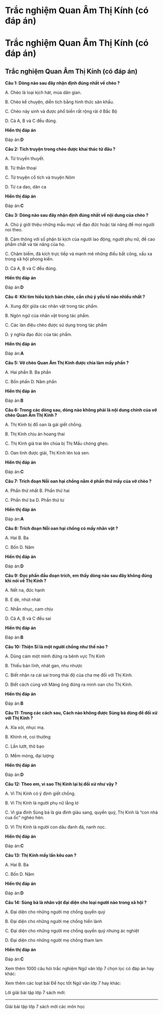 # Trắc nghiệm Quan Âm Thị Kính (có đáp án)

# Trắc nghiệm Quan Âm Thị Kính (có đáp án)

## Trắc nghiệm Quan Âm Thị Kính (có đáp án)

**Câu 1: Dòng nào sau đây nhận định đúng nhất về chèo ?**

A. Chèo là loại kịch hát, múa dân gian.

B. Chèo kể chuyện, diễn tích bằng hình thức sân khấu.

C. Chèo nảy sinh và được phổ biến rất rộng rãi ở Bắc Bộ

D. Cả A, B và C đều đúng.

**Hiển thị đáp án**

Đáp án:**D**

**Câu 2: Tích truyện trong chèo được khai thác từ đâu ?**

A. Từ truyền thuyết. 

B. Từ thần thoại

C. Từ truyện cổ tích và truyện Nôm

D. Từ ca dao, dân ca

**Hiển thị đáp án**

Đáp án:**C**

**Câu 3: Dòng nào sau đây nhận định đúng nhất về nội dung của chèo ?**

A. Chú ý giới thiệu những mẫu mực về đạo đức hoặc tài năng để mọi người noi theo.

B. Cảm thông với số phận bi kịch của người lao động, người phụ nữ, đề cao phẩm chất và tài năng của họ.

C. Châm biếm, đả kích trực tiếp và mạnh mẽ những điều bất công, xấu xa trong xã hội phong kiến.

D. Cả A, B và C đều đúng.

**Hiển thị đáp án**

Đáp án:**D**

**Câu 4: Khi tìm hiểu kịch bản chèo, cần chú ý yếu tố nào nhiều nhất ?**

A. Xung đột giữa các nhân vật trong tác phẩm.

B. Ngôn ngữ của nhân vật trong tác phẩm.

C. Các làn điệu chèo được sử dụng trong tác phẩm

D. ý nghĩa đạo đức của tác phẩm.

**Hiển thị đáp án**

Đáp án:**A**

**Câu 5: Vở chèo Quan Âm Thị Kính được chia làm mấy phần ?**

A. Hai phần B. Ba phần

C. Bốn phần D. Năm phần

**Hiển thị đáp án**

Đáp án:**B**

**Câu 6: Trong các dòng sau, dòng nào không phải là nội dung chính của vở chèo Quan Âm Thị Kính ?**

A. Thị Kính bị đổ oan là gái giết chồng.

B. Thị Kính chịu án hoang thai

C. Thị Kính giả trai lên chùa bị Thị Mầu chòng ghẹo.

D. Oan tình được giải, Thị Kính lên toà sen.

**Hiển thị đáp án**

Đáp án:**C**

**Câu 7: Trích đoạn Nỗi oan hại chồng nằm ở phần thứ mấy của vở chèo ?**

A. Phần thứ nhất B. Phần thứ hai

C. Phần thứ ba D. Phần thứ tư

**Hiển thị đáp án**

Đáp án:**A**

**Câu 8: Trích đoạn Nỗi oan hại chồng có mấy nhân vật ?**

A. Hai B. Ba

C. Bốn D. Năm

**Hiển thị đáp án**

Đáp án:**D**

**Câu 9: Đọc phần đầu đoạn trích, em thấy dòng nào sau đây không đúng khi nói về Thị Kính ?**

A. Nết na, đức hạnh 

B. E dè, nhút nhát

C. Nhẫn nhục, cam chịu 

D. Cả A, B và C đều sai

**Hiển thị đáp án**

Đáp án:**B**

**Câu 10: Thiện Sĩ là một người chồng như thế nào ?**

A. Dũng cảm một mình đứng ra bênh vực Thị Kính

B. Thiếu bản lĩnh, nhát gan, nhu nhược

C. Biết nhận ra cái sai trong thái độ của cha mẹ đối với Thị Kính.

D. Biết cách cùng với Mãng ông đứng ra minh oan cho Thị Kính.

**Hiển thị đáp án**

Đáp án:**B**

**Câu 11: Trong các cách sau, Cách nào không được Sùng bà dùng để đối xử với Thị Kính ?**

A. Xỉa xói, nhục mạ. 

B. Khinh rẻ, coi thường

C. Lấn lướt, thô bạo 

D. Mềm mỏng, đại lượng

**Hiển thị đáp án**

Đáp án:**D**

**Câu 12: Theo em, vì sao Thị Kính lại bị đối xử như vậy ?**

A. Vì Thị Kính có ý định giết chồng.

B. Vì Thị Kính là người phụ nữ lẳng lơ

C. Vì gia đình Sùng bà là gia đình giàu sang, quyền quý, Thị Kính là “con nhà cua ốc” nghèo hèn.

D. Vì Thị Kính là người con dâu đanh đá, nanh nọc.

**Hiển thị đáp án**

Đáp án:**C**

**Câu 13: Thị Kính mấy lần kêu oan ?**

A. Hai B. Ba

C. Bốn D. Năm

**Hiển thị đáp án**

Đáp án:**D**

**Câu 14: Sùng bà là nhân vật đại diện cho loại người nào trong xã hội ?**

A. Đại diện cho những người mẹ chồng quyền quý

B. Đại diện cho những người mẹ chồng hiền lành

C. Đại diện cho những người mẹ chồng quyền quý nhưng ác nghiệt

D. Đại diện cho những người mẹ chồng tham lam

**Hiển thị đáp án**

Đáp án:**C**

Xem thêm 1000 câu hỏi trắc nghiệm Ngữ văn lớp 7 chọn lọc có đáp án hay khác:

Xem thêm các loạt bài Để học tốt Ngữ văn lớp 7 hay khác:

Lời giải bài tập lớp 7 sách mới:

* * *

Giải bài tập lớp 7 sách mới các môn học
